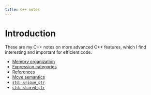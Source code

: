 ```yaml
---
title: C++ notes
---
```


# Introduction

These are my C++ notes on more advanced C++ features, which I find
interesting and important for efficient code.

* [Memory organization](memory)
* [Expression categories](categories)
* [References](references)
* [Move semantics](move)
* [`std::unique_ptr`](unique_ptr)
* [`std::shared_ptr`](shared_ptr)
